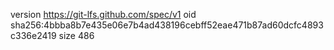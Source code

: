 version https://git-lfs.github.com/spec/v1
oid sha256:4bbba8b7e435e06e7b4ad438196cebff52eae471b87ad60dcfc4893c336e2419
size 486
